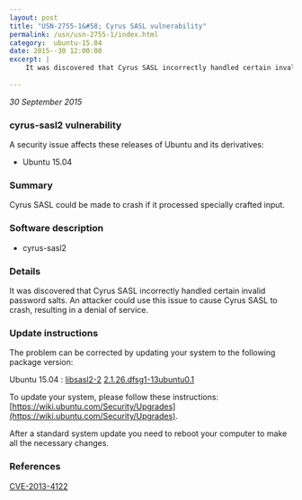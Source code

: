 ```yaml
---
layout: post
title: "USN-2755-1&#58; Cyrus SASL vulnerability"
permalink: /usn/usn-2755-1/index.html
category:  ubuntu-15.04
date: 2015--30 12:00:00
excerpt: |
    It was discovered that Cyrus SASL incorrectly handled certain invalid password salts. An attacker could use this issue to cause Cyrus SASL to crash, resulting in a denial of service. 
    
--- 
```

 
 

*30 September 2015*

### cyrus-sasl2 vulnerability

A security issue affects these releases of Ubuntu and its derivatives:

* Ubuntu 15.04

### Summary

Cyrus SASL could be made to crash if it processed specially crafted input. 

### Software description

* cyrus-sasl2 

### Details

It was discovered that Cyrus SASL incorrectly handled certain invalid password salts. An attacker could use this issue to cause Cyrus SASL to crash, resulting in a denial of service. 

### Update instructions

The problem can be corrected by updating your system to the following package version:

Ubuntu 15.04
 : [libsasl2-2](https://launchpad.net/ubuntu/+source/cyrus-sasl2) <span> [2.1.26.dfsg1-13ubuntu0.1](https://launchpad.net/ubuntu/+source/cyrus-sasl2/2.1.26.dfsg1-13ubuntu0.1) </span> 

To update your system, please follow these instructions: [https://wiki.ubuntu.com/Security/Upgrades](https://wiki.ubuntu.com/Security/Upgrades).

After a standard system update you need to reboot your computer to make all the necessary changes. 

### References

 
 [CVE-2013-4122](http://people.ubuntu.com/~ubuntu-security/cve/CVE-2013-4122)
 


